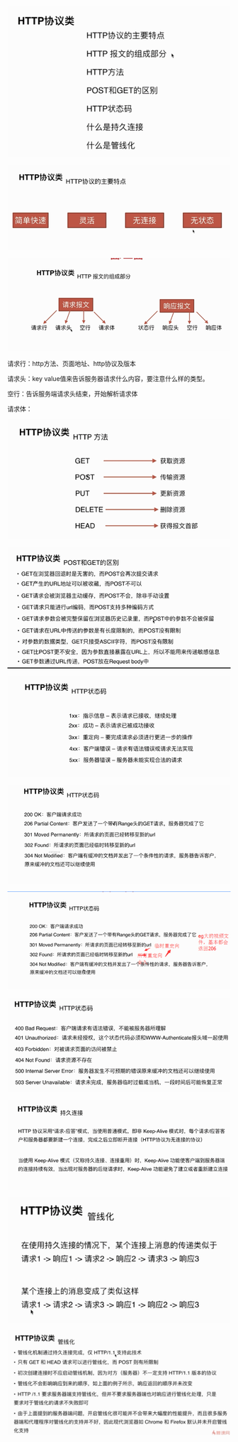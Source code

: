 ![](/assets/import41.png)

![](/assets/impor42t.png)

![](/assets/import46.png)

请求行：http方法、页面地址、http协议及版本

请求头：key value值来告诉服务器请求什么内容，要注意什么样的类型。

空行：告诉服务端请求头结束，开始解析请求体

请求体：

![](/assets/import47.png)

![](/assets/import48.png)

![](/assets/import49.png)

![](/assets/import50.png)

![](/assets/import51.png)

![](/assets/import52.png)

![](/assets/import53.png)

![](/assets/import54.png)

![](/assets/import55.png)

